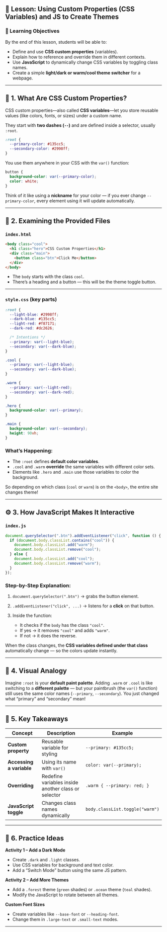 
## 🎨 Lesson: Using Custom Properties (CSS Variables) and JS to Create Themes

### 🧠 Learning Objectives

By the end of this lesson, students will be able to:

* Define and use **CSS custom properties** (variables).
* Explain how to reference and override them in different contexts.
* Use **JavaScript** to dynamically change CSS variables by toggling class names.
* Create a simple **light/dark or warm/cool theme switcher** for a webpage.

---

## 🧩 1. What Are CSS Custom Properties?

CSS custom properties—also called **CSS variables**—let you store reusable values (like colors, fonts, or sizes) under a custom name.

They start with **two dashes (`--`)** and are defined inside a selector, usually `:root`.

```css
:root {
  --primary-color: #135cc5;
  --secondary-color: #2998ff;
}
```

You use them anywhere in your CSS with the `var()` function:

```css
button {
  background-color: var(--primary-color);
  color: white;
}
```

Think of it like using a **nickname** for your color — if you ever change `--primary-color`, every element using it will update automatically.

---

## 🌈 2. Examining the Provided Files

### `index.html`

```html
<body class="cool">
  <h1 class="hero">CSS Custom Properties</h1>
  <div class="main">
    <button class="btn">Click Me</button>
  </div>
</body>
```

* The `body` starts with the class `cool`.
* There’s a heading and a button — this will be the theme toggle button.

---

### `style.css` (key parts)

```css
:root {
  --light-blue: #2998ff;
  --dark-blue: #135cc5;
  --light-red: #f87171;
  --dark-red: #dc2626;

  /* Intentions */
  --primary: var(--light-blue);
  --secondary: var(--dark-blue);
}

.cool {
  --primary: var(--light-blue);
  --secondary: var(--dark-blue);
}

.warm {
  --primary: var(--light-red);
  --secondary: var(--dark-red);
}

.hero {
  background-color: var(--primary);
}

.main {
  background-color: var(--secondary);
  height: 90vh;
}
```

### What’s Happening:

* The `:root` defines **default color variables**.
* `.cool` and `.warm` **override** the same variables with different color sets.
* Elements like `.hero` and `.main` use those variables to color the background.

So depending on which class (`cool` or `warm`) is on the `<body>`, the entire site changes theme!

---

## ⚙️ 3. How JavaScript Makes It Interactive

### `index.js`

```js
document.querySelector(".btn").addEventListener("click", function () {
  if (document.body.classList.contains("cool")) {
    document.body.classList.add("warm");
    document.body.classList.remove("cool");
  } else {
    document.body.classList.add("cool");
    document.body.classList.remove("warm");
  }
});
```

### Step-by-Step Explanation:

1. `document.querySelector(".btn")` → grabs the button element.
2. `.addEventListener("click", ...)` → listens for a **click** on that button.
3. Inside the function:

   * It checks if the `body` has the class `"cool"`.
   * If yes → it removes `"cool"` and adds `"warm"`.
   * If not → it does the reverse.

When the class changes, the **CSS variables defined under that class** automatically change — so the colors update instantly.

---

## 🔁 4. Visual Analogy

Imagine `:root` is your **default paint palette**.
Adding `.warm` or `.cool` is like switching to a **different palette** — but your paintbrush (the `var()` function) still uses the same color names (`--primary`, `--secondary`).
You just changed what “primary” and “secondary” mean!

---

## 🧠 5. Key Takeaways

| Concept                  | Description                                         | Example                         |
| ------------------------ | --------------------------------------------------- | ------------------------------- |
| **Custom property**      | Reusable variable for styling                       | `--primary: #135cc5;`           |
| **Accessing a variable** | Using its name with `var()`                         | `color: var(--primary);`        |
| **Overriding**           | Redefine variables inside another class or selector | `.warm { --primary: red; }`     |
| **JavaScript toggle**    | Changes class names dynamically                     | `body.classList.toggle("warm")` |

---

## 🧪 6. Practice Ideas

**Activity 1 – Add a Dark Mode**

* Create `.dark` and `.light` classes.
* Use CSS variables for background and text color.
* Add a “Switch Mode” button using the same JS pattern.

**Activity 2 – Add More Themes**

* Add a `.forest` theme (`green` shades) or `.ocean` theme (`teal` shades).
* Modify the JavaScript to rotate between all themes.

**Custom Font Sizes**

* Create variables like `--base-font` or `--heading-font`.
* Change them in `.large-text` or `.small-text` modes.

---